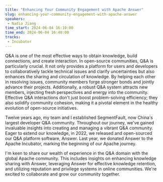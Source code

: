 ```yaml
---
title: "Enhancing Your Community Engagement with Apache Answer"
slug: enhancing-your-community-engagement-with-apache-answer
speakers:
 - Nadia Jiang
time_start: 2024-06-04 16:10:00
time_end: 2024-06-04 16:40:00
tracks:
 - Incubator
---
```


Q&A is one of the most effective ways to obtain knowledge, build connections, and create interaction. In open-source communities, Q&A is particularly crucial. It not only provides a platform for users and developers to collaboratively tackle technical issues and clarify uncertainties but also enhances the sharing and circulation of knowledge. By helping each other in resolving issues, community members forge stronger bonds and jointly advance their projects. Additionally, a robust Q&A system attracts new members, injecting fresh perspectives and energy into the community. Effective Q&A interactions don't just boost problem-solving efficiency; they also solidify community cohesion, making it a pivotal element in the healthy evolution of open-source initiatives.
 
 
 
 Twelve years ago, my team and I established SegmentFault, now China's largest developer Q&A community. Throughout our journey, we've gained invaluable insights into creating and managing a vibrant Q&A community. Eager to extend our knowledge, in 2022, we released and open-sourced our Q&A platform software, Answer. Last year, we donated Answer to the Apache Incubator, marking the beginning of our Apache journey.
 
 
 
 I'm keen to share our wealth of experience in the Q&A domain with the global Apache community. This includes insights on enhancing knowledge sharing with Answer, leveraging Answer for effective knowledge retention, and utilizing reputation and privilege systems in online communities. We're excited to collaborate and grow our community together.